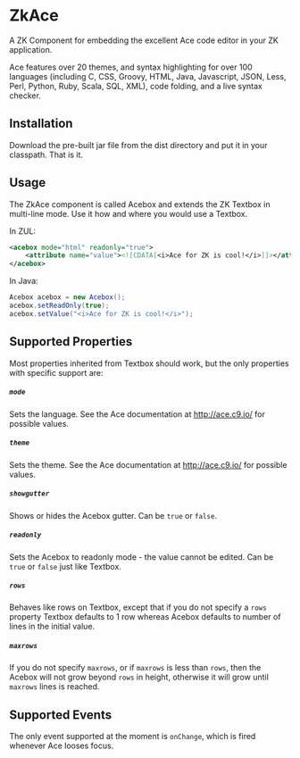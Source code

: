 ZkAce
=====

A ZK Component for embedding the excellent Ace code editor in your ZK 
application.

Ace features over 20 themes, and syntax highlighting for over 100 languages 
(including C, CSS, Groovy, HTML, Java, Javascript, JSON, Less, Perl, Python,
Ruby, Scala, SQL, XML), code folding, and a live syntax checker.

Installation
------------

Download the pre-built jar file from the dist directory and put it in your 
classpath. That is it.

Usage
-----

The ZkAce component is called Acebox and extends the ZK Textbox in multi-line 
mode. Use it how and where you would use a Textbox.

In ZUL:

```xml
<acebox mode="html" readonly="true">
	<attribute name="value"><![CDATA[<i>Ace for ZK is cool!</i>]]></attribute>
</acebox>
```

In Java:

```java
Acebox acebox = new Acebox();
acebox.setReadOnly(true);
acebox.setValue("<i>Ace for ZK is cool!</i>");
```
Supported Properties
--------------------

Most properties inherited from Textbox should work, but the only properties 
with specific support are:

##### `mode` #####

Sets the language. See the Ace documentation at http://ace.c9.io/ for possible
values.

##### `theme` #####

Sets the theme. See the Ace documentation at http://ace.c9.io/ for possible
values.

##### `showgutter` #####

Shows or hides the Acebox gutter. Can be `true` or `false`.

##### `readonly` #####

Sets the Acebox to readonly mode - the value cannot be edited. Can be `true` or 
`false` just like Textbox.

##### `rows` #####

Behaves like rows on Textbox, except that if you do not specify a `rows` property 
Textbox defaults to 1 row whereas Acebox defaults to number of lines in the 
initial value.

##### `maxrows` #####

If you do not specify `maxrows`, or if `maxrows` is less than `rows`, then the Acebox
will not grow beyond `rows` in height, otherwise it will grow until `maxrows` lines
is reached.

Supported Events
----------------

The only event supported at the moment is `onChange`, which is fired whenever Ace 
looses focus.